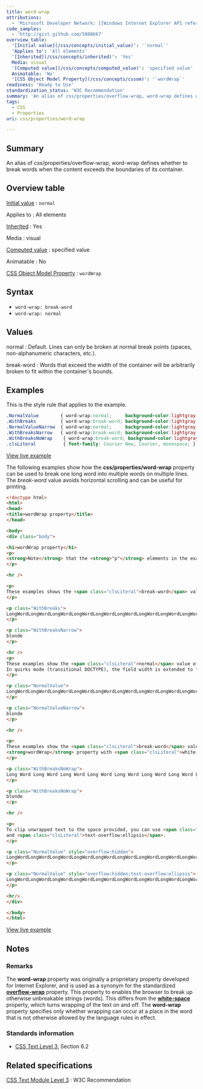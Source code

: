 ```yaml
---
title: word-wrap
attributions:
  - 'Microsoft Developer Network: [[Windows Internet Explorer API reference](http://msdn.microsoft.com/en-us/library/ie/hh828809%28v=vs.85%29.aspx) Article]'
code_samples:
  - 'http://gist.github.com/5888667'
overview_table:
  '[Initial value](/css/concepts/initial_value)': '`normal`'
  'Applies to': 'All elements'
  '[Inherited](/css/concepts/inherited)': 'Yes'
  Media: visual
  '[Computed value](/css/concepts/computed_value)': 'specified value'
  Animatable: 'No'
  '[CSS Object Model Property](/css/concepts/cssom)': '`wordWrap`'
readiness: 'Ready to Use'
standardization_status: 'W3C Recommendation'
summary: 'An alias of css/properties/overflow-wrap, word-wrap defines whether to break words when the content exceeds the boundaries of its container.'
tags:
  - CSS
  - Properties
uri: css/properties/word-wrap

---
```

## <span>Summary</span>

An alias of css/properties/overflow-wrap, word-wrap defines whether to break words when the content exceeds the boundaries of its container.

## <span>Overview table</span>

[Initial value](/css/concepts/initial_value)
:   `normal`

Applies to
:   All elements

[Inherited](/css/concepts/inherited)
:   Yes

Media
:   visual

[Computed value](/css/concepts/computed_value)
:   specified value

Animatable
:   No

[CSS Object Model Property](/css/concepts/cssom)
:   `wordWrap`

## <span>Syntax</span>

-   `word-wrap: break-word`
-   `word-wrap: normal`

## <span>Values</span>

normal
:   Default. Lines can only be broken at normal break points (spaces, non-alphanumeric characters, etc.).

break-word
:   Words that exceed the width of the container will be arbitrarily broken to fit within the container's bounds.

## <span>Examples</span>

This is the style rule that applies to the example.

``` css
.NormalValue        { word-wrap:normal;     background-color:lightgray; }
.WithBreaks         { word-wrap:break-word; background-color:lightgray; }
.NormalValueNarrow  { word-wrap:normal;     background-color:lightgray; width:10px }
.WithBreaksNarrow   { word-wrap:break-word; background-color:lightgray; width:10px }
.WithBreaksNoWrap    { word-wrap:break-word; background-color:lightgray; width:10px; white-space:nowrap; }
.clsLiteral          { font-family: Courier New, Courier, monospace; }
```

[View live example](http://code.webplatform.org/gist/5888667)

The following examples show how the **css/properties/word-wrap** property can be used to break one long word into multiple words on multiple lines. The *break-word* value avoids horizontal scrolling and can be useful for printing.

``` html
<!doctype html>
<html>
<head>
<title>wordWrap property</title>
</head>

<body>
<div class="body">

<h1>wordWrap property</h1>
<p>
<strong>Note</strong> that the <strong>"p"</strong> elements in the examples have layout because their widths are set.
</p>

<hr />

<p>
These examples shows the <span class="clsLiteral">break-word</span> value of the <strong>wordWrap</strong> property.
</p>

<p class="WithBreaks">
LongWordLongWordLongWordLongWordLongWordLongWordLongWordLongWordLongWordLongWordLongWordLongWordLongWordLongWordLongWordLongWordLongWordLongWordLongWordLongWordLongWordLongWordLongWordLongWordLongWordLongWordLongWordLongWordLongWordLongWordLongWordLongWordLongWordLongWordLongWordLongWordLongWordLongWordLongWordLongWord
</p>

<p class="WithBreaksNarrow">
blonde
</p>

<hr />
<p>
These examples show the <span class="clsLiteral">normal</span> value of the <strong>wordWrap</strong> property.
In quirks mode (transitional DOCTYPE), the field width is extended to fit the word.
</p>

<p class="NormalValue">
LongWordLongWordLongWordLongWordLongWordLongWordLongWordLongWordLongWordLongWordLongWordLongWordLongWordLongWordLongWordLongWordLongWordLongWordLongWordLongWordLongWordLongWordLongWordLongWordLongWordLongWordLongWordLongWordLongWordLongWordLongWordLongWordLongWordLongWordLongWordLongWordLongWordLongWordLongWordLongWord
</p>

<p class="NormalValueNarrow">
blonde
</p>

<hr />

<p>
These examples show the <span class="clsLiteral">break-word</span> value of the
<strong>wordWrap</strong> property with <span class="clsLiteral">white-space:nowrap</span>.
</p>

<p class="WithBreaksNoWrap">
Long Word Long Word Long Word Long Word Long Word Long Word Long Word Long Word Long Word Long Word Long Word Long Word Long Word Long Word Long Word Long Word Long Word Long Word Long Word Long Word Long Word Long Word Long Word Long Word Long Word Long Word Long Word Long Word Long Word Long Word Long Word Long Word Long Word Long Word Long Word Long Word Long Word Long Word Long Word Long Word
</p>

<p class="WithBreaksNoWrap">
blonde
</p>

<hr />

<p>
To clip unwrapped text to the space provided, you can use <span class="clsLiteral">overflow:hidden</span>
and <span class="clsLiteral">text-overflow:ellipsis</span>.
</p>

<p class="NormalValue" style="overflow:hidden">
LongWordLongWordLongWordLongWordLongWordLongWordLongWordLongWordLongWordLongWordLongWordLongWordLongWordLongWordLongWordLongWordLongWordLongWordLongWordLongWordLongWordLongWordLongWordLongWordLongWordLongWordLongWordLongWordLongWordLongWordLongWordLongWordLongWordLongWordLongWordLongWordLongWordLongWordLongWordLongWord
</p>

<p class="NormalValue" style="overflow:hidden;text-overflow:ellipsis">
LongWordLongWordLongWordLongWordLongWordLongWordLongWordLongWordLongWordLongWordLongWordLongWordLongWordLongWordLongWordLongWordLongWordLongWordLongWordLongWordLongWordLongWordLongWordLongWordLongWordLongWordLongWordLongWordLongWordLongWordLongWordLongWordLongWordLongWordLongWordLongWordLongWordLongWordLongWordLongWord
</p>

<hr/>
</div>

</body>
</html>
```

[View live example](http://code.webplatform.org/gist/5888667)

## <span>Notes</span>

### <span>Remarks</span>

The **word-wrap** property was originally a proprietary property developed for Internet Explorer, and is used as a synonym for the standardized [**overflow-wrap**](/css/properties/overflow-wrap) property. This property to enables the browser to break up otherwise unbreakable strings (words). This differs from the [**white-space**](/css/properties/white-space) property, which turns wrapping of the text on and off. The **word-wrap** property specifies only whether wrapping can occur at a place in the word that is not otherwise allowed by the language rules in effect.

### <span>Standards information</span>

-   [CSS Text Level 3](http://www.w3.org/TR/css3-text/#overflow-wrap), Section 6.2

## <span>Related specifications</span>

[CSS Text Module Level 3](http://www.w3.org/TR/css3-text/#overflow-wrap)
:   W3C Recommendation
